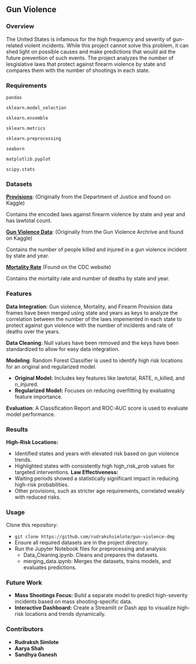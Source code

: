 ## Gun Violence

### Overview
The United States is infamous for the high frequency and severity of gun-related violent incidents. While this project cannot solve this problem, it can shed light on possible causes and make predictions that would aid the future prevention of such events. The project analyzes the number of lesgislative laws that protect against firearm violence by state and compares them with the number of shootings in each state. 

### Requirements
`pandas`

`sklearn.model_selection`

`sklearn.ensemble`

`sklearn.metrics`

`sklearn.preprocessing`

`seaborn`

`matplotlib.pyplot`

`scipy.stats`

### Datasets
**<a href="https://www.kaggle.com/datasets/jboysen/state-firearms">Provisions</a>**: (Originally from the Department of Justice and found on Kaggle)

Contains the encoded laws against firearm violence by state and year and has lawtotal count.

**<a href="https://www.kaggle.com/datasets/jameslko/gun-violence-data">Gun Violence Data</a>**: (Originally from the Gun Violence Archrive and found on Kaggle)

Contains the number of people killed and injured in a gun violence incident by state and year.

**<a href="https://www.cdc.gov/nchs/pressroom/sosmap/firearm_mortality/firearm.htm">Mortality Rate</a>** (Found on the CDC website)

Contains the mortality rate and number of deaths by state and year.

### Features
**Data Integration**: Gun violence, Mortality, and Firearm Provision data frames have been merged using state and years as keys to analyze the correlation between the number of the laws impemented in each state to protect against gun violence with the number of incidents and rate of deaths over the years. 

**Data Cleaning**: Null values have been removed and the keys have been standardized to allow for easy data integration.

**Modeling**: Random Forest Classifier is used to identify high risk locations for an original and regularized model.

*  **Original Model:** Includes key features like lawtotal, RATE, n_killed, and n_injured.
*  **Regularized Model:** Focuses on reducing overfitting by evaluating feature importance.

**Evaluation**: A Classification Report and ROC-AUC score is used to evaluate model performance.

### Results
**High-Risk Locations:**
* Identified states and years with elevated risk based on gun violence trends.
* Highlighted states with consistently high high_risk_prob values for targeted interventions.
**Law Effectiveness:**
* Waiting periods showed a statistically significant impact in reducing high-risk probabilities.
* Other provisions, such as stricter age requirements, correlated weakly with reduced risks.

### Usage
Clone this repository:
* ```git clone https://github.com/rudrakshsimlote/gun-violence-dmg```
* Ensure all required datasets are in the project directory.
* Run the Jupyter Notebook files for preprocessing and analysis:
   * Data_Cleaning.ipynb: Cleans and prepares the datasets.
   * merging_data.ipynb: Merges the datasets, trains models, and evaluates predictions.

### Future Work
* **Mass Shootings Focus:** Build a separate model to predict high-severity incidents based on mass shooting-specific data.
* **Interactive Dashboard:** Create a Streamlit or Dash app to visualize high-risk locations and trends dynamically.

### Contributors
* **Rudraksh Simlote**
* **Aarya Shah**
* **Sandhya Ganesh**
